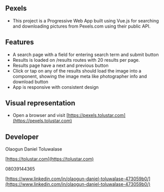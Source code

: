 ## Pexels

- This project is a Progressive Web App built using Vue.js for searching and downloading pictures from Pexels.com using their public API.

## Features
- A search page with a field for entering search term and submit button
- Results is loaded on /results routes with 20 results per page.
- Results page have a next and previous button
- Click or tap on any of the results should load the image into a component, showing the image meta like photographer info and download button
- App is responsive with consistent design


## Visual representation
- Open a browser and visit [https://pexels.tolustar.com](https://pexels.tolustar.com)


## Developer
Olaogun Daniel Toluwalase 

[https://tolustar.com](https://tolustar.com)

08039144365

[https://www.linkedin.com/in/olaogun-daniel-toluwalase-473059b0/](https://www.linkedin.com/in/olaogun-daniel-toluwalase-473059b0/)
